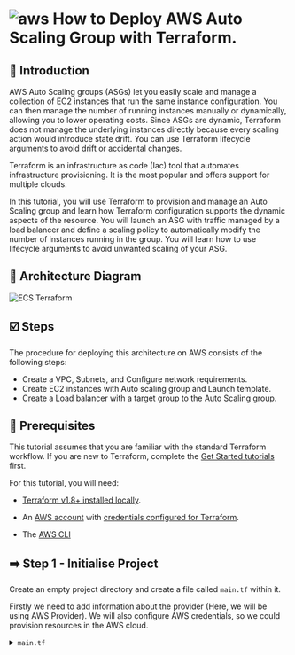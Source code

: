 # ![aws](https://github.com/julien-muke/Search-Engine-Website-using-AWS/assets/110755734/01cd6124-8014-4baa-a5fe-bd227844d263)     How to Deploy AWS Auto Scaling Group with Terraform.


## <a name="introduction">🤖 Introduction</a>

AWS Auto Scaling groups (ASGs) let you easily scale and manage a collection of EC2 instances that run the same instance configuration. You can then manage the number of running instances manually or dynamically, allowing you to lower operating costs. Since ASGs are dynamic, Terraform does not manage the underlying instances directly because every scaling action would introduce state drift. You can use Terraform lifecycle arguments to avoid drift or accidental changes.

Terraform is an infrastructure as code (Iac) tool that automates infrastructure provisioning. It is the most popular and offers support for multiple clouds.

In this tutorial, you will use Terraform to provision and manage an Auto Scaling group and learn how Terraform configuration supports the dynamic aspects of the resource. You will launch an ASG with traffic managed by a load balancer and define a scaling policy to automatically modify the number of instances running in the group. You will learn how to use lifecycle arguments to avoid unwanted scaling of your ASG.


## <a name="design">📐 Architecture Diagram</a>

![ECS Terraform](https://github.com/julien-muke/ec2-auto-scaling-terraform/assets/110755734/7b028d20-dbbe-4228-883f-2eb9a2851095)


## <a name="steps">☑️ Steps</a>

The procedure for deploying this architecture on AWS consists of the following steps:

* Create a VPC, Subnets, and Configure network requirements.
* Create EC2 instances with Auto scaling group and Launch template.
* Create a Load balancer with a target group to the Auto Scaling group.


## 📝 Prerequisites

This tutorial assumes that you are familiar with the standard Terraform workflow. If you are new to Terraform, complete the [Get Started tutorials](https://developer.hashicorp.com/terraform/tutorials/aws-get-started) first.

For this tutorial, you will need:

* [Terraform v1.8+ installed locally](https://developer.hashicorp.com/terraform/tutorials/aws-get-started/install-cli).
    
* An [AWS account](https://portal.aws.amazon.com/billing/signup) with [credentials configured for Terraform](https://registry.terraform.io/providers/hashicorp/aws/latest/docs#authentication).
    
* The [AWS CLI](https://aws.amazon.com/cli/)


## ➡️ Step 1 - Initialise Project

Create an empty project directory and create a file called `main.tf` within it.

Firstly we need to add information about the provider (Here, we will be using AWS Provider). We will also configure AWS credentials, so we could provision resources in the AWS cloud.

<details>
<summary><code>main.tf</code></summary>

```bash
terraform {
  required_providers {
    aws = {
      source  = "hashicorp/aws"
      version = "~> 5.0"
    }
  }
}

# Configure the AWS Provider
provider "aws" {
  region                   = "us-east-1"
  shared_config_files      = ["/Path/to/.aws/config"]
  shared_credentials_files = ["/Path/to/.aws/credentials"]
  profile                  = "PROFILE"
}
```
</details>
